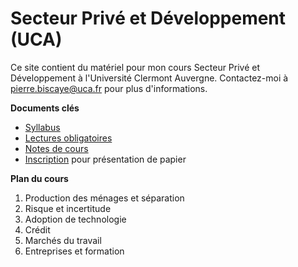# Secteur Privé et Développement (UCA)

Ce site contient du matériel pour mon cours Secteur Privé et Développement à l'Université Clermont Auvergne. Contactez-moi à <pierre.biscaye@uca.fr> pour plus d'informations.

**Documents clés**
- [Syllabus](https://github.com/pbiscaye/Teaching/blob/main/PrivateSectorDev/Syllabus_Biscaye_PrivateSectorDev.pdf)
- [Lectures obligatoires](https://github.com/pbiscaye/Teaching/tree/main/PrivateSectorDev/Readings)
- [Notes de cours](https://github.com/pbiscaye/Teaching/tree/main/PrivateSectorDev/Notes)
- [Inscription](https://docs.google.com/spreadsheets/d/1BJvt9-7XEBcA0S8GgXMoQzAn4TXqm8reTMGAyIUviRI/edit?usp=sharing) pour présentation de papier

**Plan du cours**
1. Production des ménages et séparation
2. Risque et incertitude
3. Adoption de technologie
4. Crédit
5. Marchés du travail
6. Entreprises et formation

